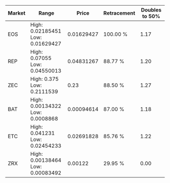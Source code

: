 | Market | Range | Price| Retracement | Doubles to 50% |
| --- | --- | --- | --- | --- |
| EOS | High: 0.02185451<br />Low: 0.01629427 | 0.01629427 | 100.00 % | 1.17 |
| REP | High: 0.07055<br />Low: 0.04550013 | 0.04831267 | 88.77 % | 1.20 |
| ZEC | High: 0.375<br />Low: 0.2111539 | 0.23 | 88.50 % | 1.27 |
| BAT | High: 0.00134322<br />Low: 0.0008868 | 0.00094614 | 87.00 % | 1.18 |
| ETC | High: 0.041231<br />Low: 0.02454233 | 0.02691828 | 85.76 % | 1.22 |
| ZRX | High: 0.00138464<br />Low: 0.00083492 | 0.00122 | 29.95 % | 0.00 |
